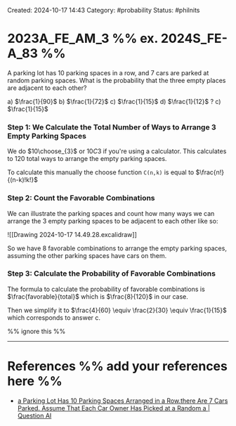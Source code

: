 Created: 2024-10-17 14:43
Category: #probability
Status: #philnits



# 2023A_FE_AM_3 %% ex. 2024S_FE-A_83 %%

A parking lot has 10 parking spaces in a row, and 7 cars are parked at random parking spaces. What is the probability that the three empty places are adjacent to each other?

a) $\frac{1}{90}$
b) $\frac{1}{72}$
c) $\frac{1}{15}$
d) $\frac{1}{12}$
?
c) $\frac{1}{15}$
### Step 1: We Calculate the Total Number of Ways to Arrange 3 Empty Parking Spaces


We do $10\choose_{3}$ or $10C3$ if you're using a calculator. This calculates to 120 total ways to arrange the empty parking spaces.

To calculate this manually the choose function `C(n,k)` is equal to $\frac{n!}{(n-k)!k!}$

### Step 2: Count the Favorable Combinations

We can illustrate the parking spaces and count how many ways we can arrange the 3 empty parking spaces to be adjacent to each other like so:

![[Drawing 2024-10-17 14.49.28.excalidraw]]

So we have 8 favorable combinations to arrange the empty parking spaces, assuming the other parking spaces have cars on them.

### Step 3: Calculate the Probability of Favorable Combinations

The formula to calculate the probability of favorable combinations is $\frac{favorable}{total}$ which is $\frac{8}{120}$ in our case.

Then we simplify it to $\frac{4}{60} \equiv \frac{2}{30} \equiv \frac{1}{15}$ which corresponds to answer c.




%% ignore this %%
<!--SR:!2025-03-09,2,230-->
---









# References %% add your references here %%
- [a Parking Lot Has 10 Parking Spaces Arranged in a Row.there Are 7 Cars Parked. Assume That Each Car Owner Has Picked at a Random a | Question AI](https://www.questionai.ph/questions-tm0FqTApiN/parking-lot-10-parking-spaces-arranged-rowthereare-7)